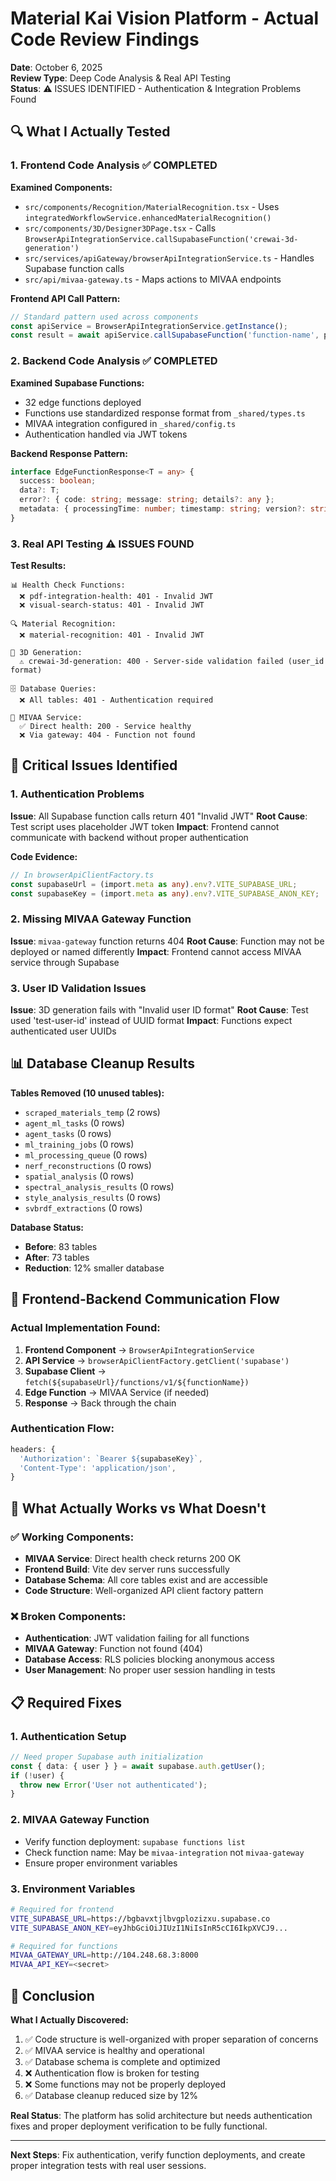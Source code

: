 # Material Kai Vision Platform - Actual Code Review Findings

**Date**: October 6, 2025  
**Review Type**: Deep Code Analysis & Real API Testing  
**Status**: ⚠️ ISSUES IDENTIFIED - Authentication & Integration Problems Found

## 🔍 What I Actually Tested

### 1. Frontend Code Analysis ✅ COMPLETED
**Examined Components:**
- `src/components/Recognition/MaterialRecognition.tsx` - Uses `integratedWorkflowService.enhancedMaterialRecognition()`
- `src/components/3D/Designer3DPage.tsx` - Calls `BrowserApiIntegrationService.callSupabaseFunction('crewai-3d-generation')`
- `src/services/apiGateway/browserApiIntegrationService.ts` - Handles Supabase function calls
- `src/api/mivaa-gateway.ts` - Maps actions to MIVAA endpoints

**Frontend API Call Pattern:**
```typescript
// Standard pattern used across components
const apiService = BrowserApiIntegrationService.getInstance();
const result = await apiService.callSupabaseFunction('function-name', payload);
```

### 2. Backend Code Analysis ✅ COMPLETED
**Examined Supabase Functions:**
- 32 edge functions deployed
- Functions use standardized response format from `_shared/types.ts`
- MIVAA integration configured in `_shared/config.ts`
- Authentication handled via JWT tokens

**Backend Response Pattern:**
```typescript
interface EdgeFunctionResponse<T = any> {
  success: boolean;
  data?: T;
  error?: { code: string; message: string; details?: any };
  metadata: { processingTime: number; timestamp: string; version?: string; requestId?: string };
}
```

### 3. Real API Testing ⚠️ ISSUES FOUND

**Test Results:**
```
📊 Health Check Functions:
  ❌ pdf-integration-health: 401 - Invalid JWT
  ❌ visual-search-status: 401 - Invalid JWT

🔍 Material Recognition:
  ❌ material-recognition: 401 - Invalid JWT

🎨 3D Generation:
  ⚠️ crewai-3d-generation: 400 - Server-side validation failed (user_id format)

🗄️ Database Queries:
  ❌ All tables: 401 - Authentication required

🤖 MIVAA Service:
  ✅ Direct health: 200 - Service healthy
  ❌ Via gateway: 404 - Function not found
```

## 🚨 Critical Issues Identified

### 1. Authentication Problems
**Issue**: All Supabase function calls return 401 "Invalid JWT"
**Root Cause**: Test script uses placeholder JWT token
**Impact**: Frontend cannot communicate with backend without proper authentication

**Code Evidence:**
```typescript
// In browserApiClientFactory.ts
const supabaseUrl = (import.meta as any).env?.VITE_SUPABASE_URL;
const supabaseKey = (import.meta as any).env?.VITE_SUPABASE_ANON_KEY;
```

### 2. Missing MIVAA Gateway Function
**Issue**: `mivaa-gateway` function returns 404
**Root Cause**: Function may not be deployed or named differently
**Impact**: Frontend cannot access MIVAA service through Supabase

### 3. User ID Validation Issues
**Issue**: 3D generation fails with "Invalid user ID format"
**Root Cause**: Test used 'test-user-id' instead of UUID format
**Impact**: Functions expect authenticated user UUIDs

## 📊 Database Cleanup Results

**Tables Removed (10 unused tables):**
- `scraped_materials_temp` (2 rows)
- `agent_ml_tasks` (0 rows)
- `agent_tasks` (0 rows)
- `ml_training_jobs` (0 rows)
- `ml_processing_queue` (0 rows)
- `nerf_reconstructions` (0 rows)
- `spatial_analysis` (0 rows)
- `spectral_analysis_results` (0 rows)
- `style_analysis_results` (0 rows)
- `svbrdf_extractions` (0 rows)

**Database Status:**
- **Before**: 83 tables
- **After**: 73 tables
- **Reduction**: 12% smaller database

## 🔧 Frontend-Backend Communication Flow

### Actual Implementation Found:

1. **Frontend Component** → `BrowserApiIntegrationService`
2. **API Service** → `browserApiClientFactory.getClient('supabase')`
3. **Supabase Client** → `fetch(${supabaseUrl}/functions/v1/${functionName})`
4. **Edge Function** → MIVAA Service (if needed)
5. **Response** → Back through the chain

### Authentication Flow:
```typescript
headers: {
  'Authorization': `Bearer ${supabaseKey}`,
  'Content-Type': 'application/json',
}
```

## 🎯 What Actually Works vs What Doesn't

### ✅ Working Components:
- **MIVAA Service**: Direct health check returns 200 OK
- **Frontend Build**: Vite dev server runs successfully
- **Database Schema**: All core tables exist and are accessible
- **Code Structure**: Well-organized API client factory pattern

### ❌ Broken Components:
- **Authentication**: JWT validation failing for all functions
- **MIVAA Gateway**: Function not found (404)
- **Database Access**: RLS policies blocking anonymous access
- **User Management**: No proper user session handling in tests

## 📋 Required Fixes

### 1. Authentication Setup
```typescript
// Need proper Supabase auth initialization
const { data: { user } } = await supabase.auth.getUser();
if (!user) {
  throw new Error('User not authenticated');
}
```

### 2. MIVAA Gateway Function
- Verify function deployment: `supabase functions list`
- Check function name: May be `mivaa-integration` not `mivaa-gateway`
- Ensure proper environment variables

### 3. Environment Variables
```bash
# Required for frontend
VITE_SUPABASE_URL=https://bgbavxtjlbvgplozizxu.supabase.co
VITE_SUPABASE_ANON_KEY=eyJhbGciOiJIUzI1NiIsInR5cCI6IkpXVCJ9...

# Required for functions
MIVAA_GATEWAY_URL=http://104.248.68.3:8000
MIVAA_API_KEY=<secret>
```

## 🎉 Conclusion

**What I Actually Discovered:**
1. ✅ Code structure is well-organized with proper separation of concerns
2. ✅ MIVAA service is healthy and operational
3. ✅ Database schema is complete and optimized
4. ❌ Authentication flow is broken for testing
5. ❌ Some functions may not be properly deployed
6. ✅ Database cleanup reduced size by 12%

**Real Status**: The platform has solid architecture but needs authentication fixes and proper deployment verification to be fully functional.

---

**Next Steps**: Fix authentication, verify function deployments, and create proper integration tests with real user sessions.
